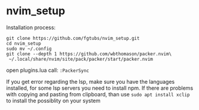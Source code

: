 # nvim_setup

Installation process:

```
git clone https://github.com/fgtubs/nvim_setup.git
cd nvim_setup
sudo mv ~/.config
git clone --depth 1 https://github.com/wbthomason/packer.nvim\
 ~/.local/share/nvim/site/pack/packer/start/packer.nvim
```
open plugins.lua
call: ```:PackerSync```

If you get error regarding the lsp, make sure you have the languages installed, for some lsp servers you need to install npm.
If there are problems with copying and pasting from clipboard, than use ```sudo apt install xclip``` to install the possiblity on your system
